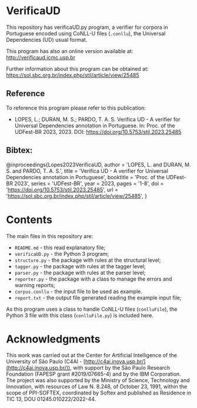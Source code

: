 # VerificaUD
 This repository has verificaUD.py program, a verifier for corpora in Portuguese encoded using CoNLL-U files (`.conllu`), the Universal Dependencies (UD) usual format.

 This program has also an online version available at: http://verificaud.icmc.usp.br

 Further information about this program can be obtained at: https://sol.sbc.org.br/index.php/stil/article/view/25485

 ## Reference
 To reference this program please refer to this publication:
 - LOPES, L.; DURAN, M. S.; PARDO, T. A. S. Verifica UD - A verifier for Universal Dependencies annotation in Portuguese. In: Proc. of the UDFest-BR 2023, 2023. DOI: https://doi.org/10.5753/stil.2023.25485

 ## Bibtex:
 @inproceedings{Lopes2023VerificaUD,
   author = 'LOPES, L. and DURAN, M. S. and PARDO, T. A. S.', 
   title = 'Verifica UD - A verifier for Universal Dependencies annotation in Portuguese',
   booktitle = 'Proc. of the UDFest-BR 2023',
   series = 'UDFest-BR',
   year = 2023,
   pages = '1-8',
   doi = 'https://doi.org/10.5753/stil.2023.25485',
   url = 'https://sol.sbc.org.br/index.php/stil/article/view/25485',
}

 # Contents
 The main files in this repository are:
- `README.md` - this read explanatory file;
- `verificaUD.py` - the Python 3 program;
- `structure.py` - the package with rules at the structural level;
- `tagger.py` - the package with rules at the tagger level;
- `parser.py` - the package with rules at the parser level;
- `reporter.py` - the package with a class to manage the errors and warning reports;
- `corpus.conllu` - the input file to be used as example.
- `report.txt` - the output file generated reading the example input file;

As this program uses a class to handle CoNLL-U files (`conlluFile`), the Python 3 file with this class (`conlluFile.py`) is included here.

# Acknowledgments
This work was carried out at the Center for Artificial Intelligence of the University of São Paulo (C4AI - [http://c4ai.inova.usp.br/](http://c4ai.inova.usp.br/)), with support by the São Paulo Research Foundation (FAPESP grant #2019/07665-4) and by the IBM Corporation. The project was also supported by the Ministry of Science, Technology and Innovation, with resources of Law N. 8.248, of October 23, 1991, within the scope of PPI-SOFTEX, coordinated by Softex and published as Residence in TIC 13, DOU 01245.010222/2022-44.

